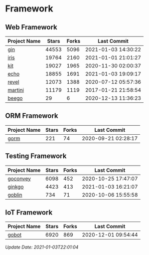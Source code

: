 # Framework

## Web Framework
| Project Name | Stars | Forks | Last Commit |
| ------------ | ----- | ----- | ----------- |
| [gin](https://github.com/gin-gonic/gin) | 44553 | 5096 | 2021-01-03 14:30:22 |
| [iris](https://github.com/kataras/iris) | 19764 | 2160 | 2021-01-01 21:01:27 |
| [kit](https://github.com/go-kit/kit) | 19027 | 1965 | 2020-11-30 02:00:37 |
| [echo](https://github.com/labstack/echo) | 18855 | 1691 | 2021-01-03 19:09:17 |
| [revel](https://github.com/revel/revel) | 12073 | 1388 | 2020-07-12 05:57:36 |
| [martini](https://github.com/go-martini/martini) | 11179 | 1119 | 2017-01-21 21:58:54 |
| [beego](https://github.com/astaxie/beego) | 29 | 6 | 2020-12-13 11:36:23 |

## ORM Framework
| Project Name | Stars | Forks | Last Commit |
| ------------ | ----- | ----- | ----------- |
| [gorm](https://github.com/jinzhu/gorm) | 221 | 74 | 2020-09-21 02:28:17 |

## Testing Framework
| Project Name | Stars | Forks | Last Commit |
| ------------ | ----- | ----- | ----------- |
| [goconvey](https://github.com/smartystreets/goconvey) | 6098 | 452 | 2020-10-25 17:47:07 |
| [ginkgo](https://github.com/onsi/ginkgo) | 4423 | 413 | 2021-01-03 16:21:07 |
| [goblin](https://github.com/franela/goblin) | 734 | 71 | 2020-10-06 15:55:58 |

## IoT Framework
| Project Name | Stars | Forks | Last Commit |
| ------------ | ----- | ----- | ----------- |
| [gobot](https://github.com/hybridgroup/gobot) | 6920 | 869 | 2020-12-01 09:54:44 |

*Update Date: 2021-01-03T22:01:04*